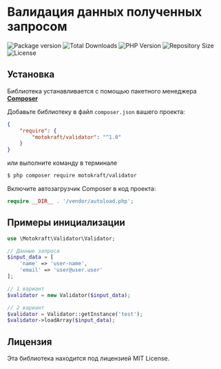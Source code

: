 # Валидация данных полученных запросом

![Package version](https://img.shields.io/github/v/release/motokraft/validator)
![Total Downloads](https://img.shields.io/packagist/dt/motokraft/validator)
![PHP Version](https://img.shields.io/packagist/php-v/motokraft/validator)
![Repository Size](https://img.shields.io/github/repo-size/motokraft/validator)
![License](https://img.shields.io/packagist/l/motokraft/validator)

## Установка

Библиотека устанавливается с помощью пакетного менеджера [**Composer**](https://getcomposer.org/)

Добавьте библиотеку в файл `composer.json` вашего проекта:

```json
{
    "require": {
        "motokraft/validator": "^1.0"
    }
}
```

или выполните команду в терминале

```bash
$ php composer require motokraft/validator
```

Включите автозагрузчик Composer в код проекта:

```php
require __DIR__ . '/vendor/autoload.php';
```

## Примеры инициализации

```php
use \Motokraft\Validator\Validator;

// Данные запроса
$input_data = [
    'name' => 'user-name',
    'email' => 'user@user.user'
];

// 1 вариант
$validator = new Validator($input_data);

// 2 вариант
$validator = Validator::getInstance('test');
$validator->loadArray($input_data);
```

## Лицензия

Эта библиотека находится под лицензией MIT License.